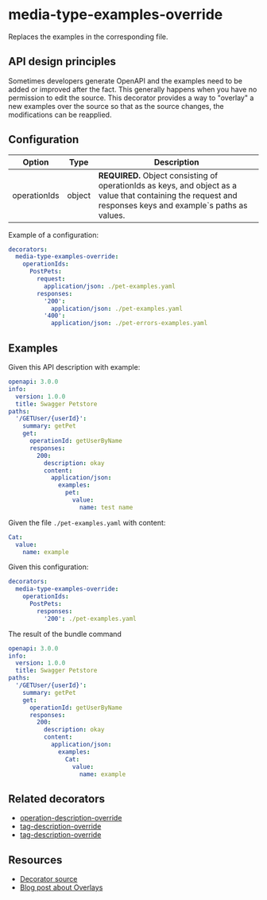 # media-type-examples-override

Replaces the examples in the corresponding file.

## API design principles

Sometimes developers generate OpenAPI and the examples need to be added or improved after the fact.
This generally happens when you have no permission to edit the source.
This decorator provides a way to "overlay" a new examples over the source so that as the source changes, the modifications can be reapplied.

## Configuration

|Option|Type| Description                                                                                                                                                  |
|---|---|--------------------------------------------------------------------------------------------------------------------------------------------------------------|
|operationIds|object| **REQUIRED.** Object consisting of operationIds as keys, and object as a value that containing the request and responses keys and example`s paths as values. |

Example of a configuration:

```yaml
decorators:
  media-type-examples-override:
    operationIds:
      PostPets:
        request:
          application/json: ./pet-examples.yaml
        responses:
          '200':
            application/json: ./pet-examples.yaml
          '400':
            application/json: ./pet-errors-examples.yaml
```

## Examples 

Given this API description with example:

```yaml
openapi: 3.0.0
info:
  version: 1.0.0
  title: Swagger Petstore
paths:
  '/GETUser/{userId}':
    summary: getPet
    get:
      operationId: getUserByName
      responses:
        200:
          description: okay
          content:
            application/json:
              examples:
                pet:
                  value:
                    name: test name
```

Given the file `./pet-examples.yaml` with content:

```yaml
Cat:
  value:
    name: example
```

Given this configuration:

```yaml
decorators:
  media-type-examples-override:
    operationIds:
      PostPets:
        responses:
          '200': ./pet-examples.yaml
```

The result of the bundle command

```yaml
openapi: 3.0.0
info:
  version: 1.0.0
  title: Swagger Petstore
paths:
  '/GETUser/{userId}':
    summary: getPet
    get:
      operationId: getUserByName
      responses:
        200:
          description: okay
          content:
            application/json:
              examples:
                Cat:
                  value:
                    name: example
```
## Related decorators

- [operation-description-override](./operation-description-override.md)
- [tag-description-override](./tag-description-override.md)
- [tag-description-override](./tag-description-override.md)

## Resources

- [Decorator source](https://github.com/Redocly/redocly-cli/blob/main/packages/core/src/decorators/common/info-description-override.ts)
- [Blog post about Overlays](../../../blog/openapi-overlays.md)
